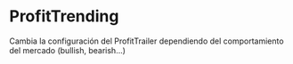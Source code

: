 # ProfitTrending
Cambia la configuración del ProfitTrailer dependiendo del comportamiento del mercado (bullish, bearish...)
